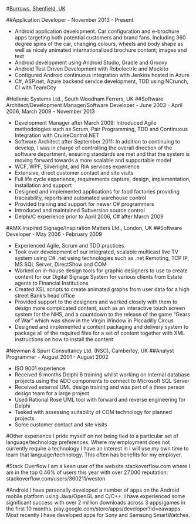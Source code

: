 #[Burrows](http://burrows.info), [Shenfield, UK](http://tinyurl.com/burrowsloc)

##Application Developer - November 2013 - Present
- Android application development. Car configuration and e-brochure apps targeting both potential customers and brand fans. Including 360 degree spins of the car, changing colours, wheels and body shape as well as nicely animated internationalized brochure content; images and text
- Android development using Android Studio, Gradle and Groovy
- Android Test Driven Development with Robolectric and Mockito
- Configured Android continuous integration with Jenkins hosted in Azure
- C#, ASP.net, Azure backend service development, TDD using NCrunch, CI with TeamCity

#Hellenic Systems Ltd., South Woodham Ferrers, UK
##Software Architect/Development Manager/Software Developer - June 2003 - April 2006, March 2009 - November 2013
- Development Manager after March 2009: Introduced Agile methodologies such as Scrum, Pair Programming, TDD and Continuous Integration with CruiseControl.NET
- Software Architect after September 2011:  In addition to continuing to develop, I was in charge of controlling the overall direction of the software department, ensuring standards are met and that the system is moving forward towards a more scalable and supportable model
- WCF, WPF, Silverlight, and RIA services experience
- Extensive, direct customer contact and site visits
- Full life cycle experience, requirements capture, design, implementation, installation and support
- Designed and implemented applications for food factories providing traceability, reports and automated warehouse control
- Provided training and support for newer C# programmers
- Introduced and maintained Subversion source control
- Delphi/C experience prior to April 2006, C# after March 2009

#AMX Inspired Signage/Inspiration Matters Ltd., London, UK
##Software Developer - May 2006 - February 2009
- Experienced Agile, Scrum and TDD practices.
- Took over development of our integrated, scalable multicast live TV system using C# .net using technologies such as .net Remoting, TCP IP, MS SQL Server, DirectShow and COM
- Worked on in-house design tools for graphic designers to use to create content for our Digital Signage System for various clients from Estate agents to Financial Institutions
- Created XSL scripts to create animated graphs from user data for a high street Bank’s head office
- Provided support to the designers and worked closely with them to design more complicated content, such as an interactive touch screen system for the NHS, and a countdown to the release of the game “Gears of War” which was show in the Virgin Window in Piccadilly Circus
- Designed and implemented a content packaging and delivery system to package all of the required files for a set of content together with XML instructions on how to install the content

#Newman & Spurr Consultancy Ltd. (NSC), Camberley, UK
##Analyst Programmer - August 2001 - August 2002
- ISO 9001 experience
- Received 6 months Delphi 6 training whilst working on internal database projects using the ADO components to connect to Microsoft SQL Server
- Received external UML design training and was part of a three person design team for a large project
- Used Rational Rose UML tool with forward and reverse engineering for Delphi
- Tasked with assessing suitability of COM technology for planned projects
- Some customer contact and site visits

#Other experience
I pride myself on not being tied to a particular set of language/technology preferences. Where my employment does not currently require a technology I have an interest in I will use my own time to learn that language/technology. This often has benefits for my employer.

#Stack Overflow
I am a keen user of the website stackoverflow.com where I am in the top 0.46% of users this year with over 27,000 reputation: stackoverflow.com/users/360211/weston

#Android
I have personally developed a number of apps on the Android mobile platform using Java/OpenGL and C/C++. I have experienced some significant success with over 2 million downloads across 3 apps/games in the first 10 months. play.google.com/store/apps/developer?id=eawapps. Most recently I have developed apps for Sony and Samsung SmartWatches.
